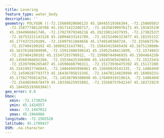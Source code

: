```yaml
---
title: Lovering
feature_type: water_body
description: ''
geometry: POLYGON ((-72.15688920606125 45.18445519366304, -72.15860581983068 45.18808482358204,
  -72.15877748120788 45.19171422206717, -72.16358399976171 45.19183519803109, -72.16272569287744
  45.1944966041746, -72.17027879346216 45.19219812437935, -72.17302537549304 45.18530212801129,
  -72.16753221143128 45.18094633141789, -72.16152406323877 45.18155132309631, -72.1603224336001
  45.1774372529109, -72.15997911084656 45.1746540368724, -72.15568757642347 45.17199170293782,
  -72.157404190192 45.16969231437961, -72.15843415845436 45.167513860642, -72.16392732251613
  45.16376188389996, -72.15912080396141 45.15952548411899, -72.157404190192 45.1581939791287,
  -72.157404190192 45.15347293798912, -72.15980744946935 45.15044642384559, -72.16118074048525
  45.14560366692204, -72.15534425366906 45.14245565428654, -72.15225434888465 45.1440296823335,
  -72.15397096265407 45.14596688796311, -72.15173936475392 45.15117280189739, -72.15139604199949
  45.15419927746843, -72.14864945996861 45.15649929141335, -72.14864945996861 45.15867816636167,
  -72.14590287793773 45.16436705815345, -72.14470124829994 45.16969231437961, -72.14573121656142
  45.17392795814254, -72.14538789380698 45.17646919319614, -72.14864945996861 45.18082533231127,
  -72.15448594678479 45.18336625955802, -72.15568757642347 45.18372923990736, -72.15688920606125
  45.18445519366304))
geo_error: 0.0
bbox:
  xmin: -72.1730254
  ymin: 45.1424557
  xmax: -72.1447012
  ymax: 45.1944966
longitude: -72.1565528
latitude: 45.1709427
OSM: .na.character
---
```

